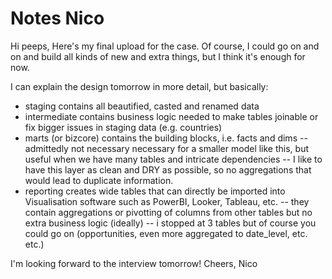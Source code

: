 # Notes Nico

Hi peeps,
Here's my final upload for the case. Of course, I could go on and on and build all kinds of new and extra things, but I think it's enough for now.

I can explain the design tomorrow in more detail, but basically:
- staging contains all beautified, casted and renamed data
- intermediate contains business logic needed to make tables joinable or fix bigger issues in staging data (e.g. countries)
- marts (or bizcore) contains the building blocks, i.e. facts and dims
-- admittedly not necessary necessary for a smaller model like this, but useful when we have many tables and intricate dependencies
-- I like to have this layer as clean and DRY as possible, so no aggregations that would lead to duplicate information. 
- reporting creates wide tables that can directly be imported into Visualisation software such as PowerBI, Looker, Tableau, etc.
-- they contain aggregations or pivotting of columns from other tables but no extra business logic (ideally)
-- i stopped at 3 tables but of course you could go on (opportunities, even more aggregated to date_level, etc. etc.)

I'm looking forward to the interview tomorrow!
Cheers,
Nico